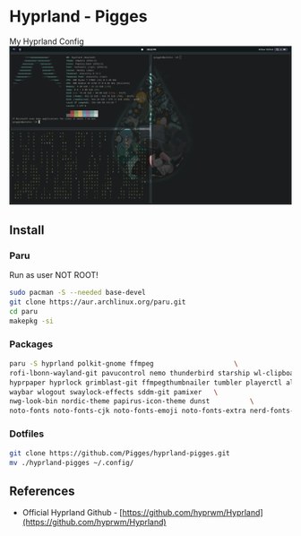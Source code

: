 # Hyprland - Pigges

My Hyprland Config
![Screenshot](hyprland.png)

## Install

### Paru
Run as user NOT ROOT!
```bash
sudo pacman -S --needed base-devel
git clone https://aur.archlinux.org/paru.git
cd paru
makepkg -si
```

### Packages
```bash
paru -S hyprland polkit-gnome ffmpeg                    \
rofi-lbonn-wayland-git pavucontrol nemo thunderbird starship wl-clipboard wf-recorder   \
hyprpaper hyprlock grimblast-git ffmpegthumbnailer tumbler playerctl alacritty \
waybar wlogout swaylock-effects sddm-git pamixer   \
nwg-look-bin nordic-theme papirus-icon-theme dunst          \
noto-fonts noto-fonts-cjk noto-fonts-emoji noto-fonts-extra nerd-fonts-git
```

### Dotfiles
```bash
git clone https://github.com/Pigges/hyprland-pigges.git
mv ./hyprland-pigges ~/.config/
```

## References
* Official Hyprland Github - [https://github.com/hyprwm/Hyprland](https://github.com/hyprwm/Hyprland)
